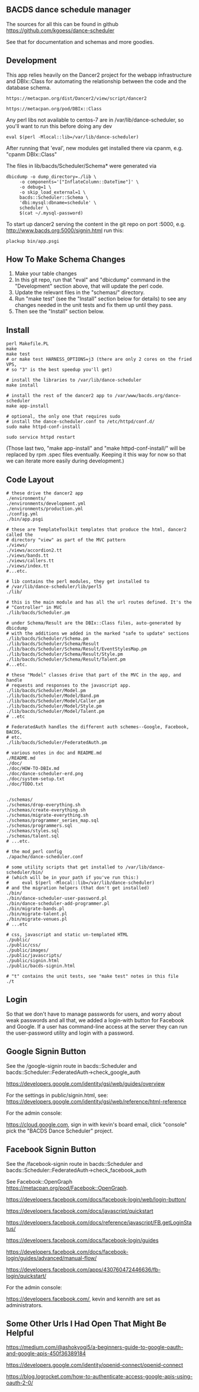 BACDS dance schedule manager
----

The sources for all this can be found in github https://github.com/kgoess/dance-scheduler

See that for documentation and schemas and more goodies.

Development
----

This app relies heavily on the Dancer2 project for the webapp infrastructure
and DBIx::Class for automating the relationship between the code and the
database schema.

    https://metacpan.org/dist/Dancer2/view/script/dancer2

    https://metacpan.org/pod/DBIx::Class

Any perl libs not available to centos-7 are in /var/lib/dance-scheduler,
so you'll want to run this before doing any dev

    eval $(perl -Mlocal::lib=/var/lib/dance-scheduler)

After running that 'eval', new modules get installed there via cpanm, e.g.
"cpanm DBIx::Class"

The files in lib/bacds/Scheduler/Schema\* were generated via

    dbicdump -o dump_directory=./lib \
         -o components='["InflateColumn::DateTime"]' \
         -o debug=1 \
         -o skip_load_external=1 \
         bacds::Scheduler::Schema \
         'dbi:mysql:dbname=schedule' \
         scheduler \
         $(cat ~/.mysql-password)

To start up dancer2 serving the content in the git repo on port :5000, e.g.
http://www.bacds.org:5000/signin.html run this:

    plackup bin/app.psgi


How To Make Schema Changes
----

1) Make your table changes
2) In this git repo, run that "eval" and "dbicdump" command in the
   "Development" section above, that will update the perl code.
3) Update the relevant files in the "schemas/" directory.
4) Run "make test" (see the "Install" section below for details) to see any
   changes needed in the unit tests and fix them up until they pass.
5) Then see the "Install" section below.


Install
----

    perl Makefile.PL
    make
    make test
    # or make test HARNESS_OPTIONS=j3 (there are only 2 cores on the fried VPS,
    # so "3" is the best speedup you'll get)

    # install the libraries to /var/lib/dance-scheduler
    make install

    # install the rest of the dancer2 app to /var/www/bacds.org/dance-scheduler
    make app-install

    # optional, the only one that requires sudo
    # install the dance-scheduler.conf to /etc/httpd/conf.d/
    sudo make httpd-conf-install

    sudo service httpd restart

(Those last two, "make app-install" and "make httpd-conf-install/" will be
replaced by rpm .spec files eventually. Keeping it this way for now so that we
can iterate more easily during development.)

Code Layout
----------

```
# these drive the dancer2 app
./environments/
./environments/development.yml
./environments/production.yml
./config.yml
./bin/app.psgi

# these are TemplateToolkit templates that produce the html, dancer2 called the
# directory "view" as part of the MVC pattern
./views/
./views/accordion2.tt
./views/bands.tt
./views/callers.tt
./views/index.tt
#...etc.

# lib contains the perl modules, they get installed to
# /var/lib/dance-scheduler/lib/perl5
./lib/

# this is the main module and has all the url routes defined. It's the
# "Controller" in MVC
./lib/bacds/Scheduler.pm

# under Schema/Result are the DBIx::Class files, auto-generated by dbicdump
# with the additions we added in the marked "safe to update" sections
./lib/bacds/Scheduler/Schema.pm
./lib/bacds/Scheduler/Schema/Result
./lib/bacds/Scheduler/Schema/Result/EventStylesMap.pm
./lib/bacds/Scheduler/Schema/Result/Style.pm
./lib/bacds/Scheduler/Schema/Result/Talent.pm
#...etc.

# these "Model" classes drive that part of the MVC in the app, and handle
# requests and responses to the javascript app.
./lib/bacds/Scheduler/Model.pm
./lib/bacds/Scheduler/Model/Band.pm
./lib/bacds/Scheduler/Model/Caller.pm
./lib/bacds/Scheduler/Model/Style.pm
./lib/bacds/Scheduler/Model/Talent.pm
# ..etc

# FederatedAuth handles the different auth schemes--Google, Facebook, BACDS,
# etc.
./lib/bacds/Scheduler/FederatedAuth.pm

# various notes in doc and README.md
./README.md
./doc/
./doc/HOW-TO-DBIx.md
./doc/dance-scheduler-erd.png
./doc/system-setup.txt
./doc/TODO.txt


./schemas/
./schemas/drop-everything.sh
./schemas/create-everything.sh
./schemas/migrate-everything.sh
./schemas/programmer_series_map.sql
./schemas/programmers.sql
./schemas/styles.sql
./schemas/talent.sql
# ...etc.

# the mod_perl config
./apache/dance-scheduler.conf

# some utility scripts that get installed to /var/lib/dance-scheduler/bin/
# (which will be in your path if you've run this:)
#     eval $(perl -Mlocal::lib=/var/lib/dance-scheduler)
# and the migration helpers (that don't get installed)
./bin/
./bin/dance-scheduler-user-password.pl
./bin/dance-scheduler-add-programmer.pl
./bin/migrate-bands.pl
./bin/migrate-talent.pl
./bin/migrate-venues.pl
# ...etc

# css, javascript and static un-templated HTML
./public/
./public/css/
./public/images/
./public/javascripts/
./public/signin.html
./public/bacds-signin.html

# "t" contains the unit tests, see "make test" notes in this file
./t

```

Login
----

So that we don't have to manage passwords for users, and worry about weak
passwords and all that, we added a login-with button for Facebook and Google.
If a user has command-line access at the server they can run the user-password
utility and login with a password.


Google Signin Button
----

See the /google-signin route in bacds::Scheduler and
bacds::Scheduler::FederatedAuth->check_google_auth

https://developers.google.com/identity/gsi/web/guides/overview

For the settings in public/signin.html, see:
https://developers.google.com/identity/gsi/web/reference/html-reference


For the admin console:

https://cloud.google.com, sign in with kevin's board email, click "console" pick the
"BACDS Dance Scheduler" project.



Facebook Signin Button
----

See the /facebook-signin route in bacds::Scheduler and
bacds::Scheduler::FederatedAuth->check_facebook_auth

See Facebook::OpenGraph https://metacpan.org/pod/Facebook::OpenGraph.

https://developers.facebook.com/docs/facebook-login/web/login-button/

https://developers.facebook.com/docs/javascript/quickstart

https://developers.facebook.com/docs/reference/javascript/FB.getLoginStatus/

https://developers.facebook.com/docs/facebook-login/guides

https://developers.facebook.com/docs/facebook-login/guides/advanced/manual-flow/

https://developers.facebook.com/apps/430760472446636/fb-login/quickstart/


For the admin console:

https://developers.facebook.com/, kevin and kennith are set as administrators.


Some Other Urls I Had Open That Might Be Helpful
----

https://medium.com/@ashokyogi5/a-beginners-guide-to-google-oauth-and-google-apis-450f36389184

https://developers.google.com/identity/openid-connect/openid-connect

https://blog.logrocket.com/how-to-authenticate-access-google-apis-using-oauth-2-0/

